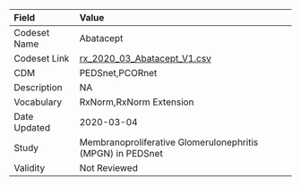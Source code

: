 |Field        |Value                                                      |
|:------------|:----------------------------------------------------------|
|Codeset Name |Abatacept                                                  |
|Codeset Link |[rx_2020_03_Abatacept_V1.csv](https://github.com/PEDSnet/Variable-Dictionary/blob/main/drugs/rx_2020_03_Abatacept_V1.csv)|
|CDM          |PEDSnet,PCORnet                                            |
|Description  |NA                                                         |
|Vocabulary   |RxNorm,RxNorm Extension                                    |
|Date Updated |2020-03-04                                                 |
|Study        |Membranoproliferative Glomerulonephritis (MPGN) in PEDSnet |
|Validity     |Not Reviewed                                               |
